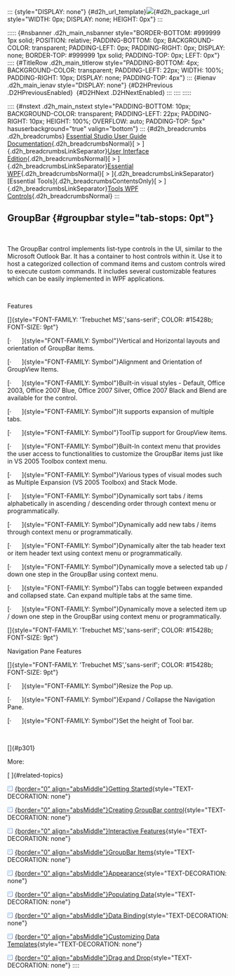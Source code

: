 ::: {style="DISPLAY: none"}
[](ms-xhelp:///?Id=d2h_url_template){#d2h_url_template}![](!package_url!){#d2h_package_url style="WIDTH: 0px; DISPLAY: none; HEIGHT: 0px"}
:::

::::: {#nsbanner .d2h_main_nsbanner style="BORDER-BOTTOM: #999999 1px solid; POSITION: relative; PADDING-BOTTOM: 0px; BACKGROUND-COLOR: transparent; PADDING-LEFT: 0px; PADDING-RIGHT: 0px; DISPLAY: none; BORDER-TOP: #999999 1px solid; PADDING-TOP: 0px; LEFT: 0px"}
:::: {#TitleRow .d2h_main_titlerow style="PADDING-BOTTOM: 4px; BACKGROUND-COLOR: transparent; PADDING-LEFT: 22px; WIDTH: 100%; PADDING-RIGHT: 10px; DISPLAY: none; PADDING-TOP: 4px"}
::: {#ienav .d2h_main_ienav style="DISPLAY: none"}
[](ms-xhelp:///?Id=67187779-81cb-45e9-a0a7-c24b0063e616){#D2HPrevious .D2HPreviousEnabled}  [](ms-xhelp:///?Id=7b167ed2-f9e7-4b4a-b89c-b85f4f9a4bc0){#D2HNext .D2HNextEnabled}
:::
::::
:::::

:::: {#nstext .d2h_main_nstext style="PADDING-BOTTOM: 10px; BACKGROUND-COLOR: transparent; PADDING-LEFT: 22px; PADDING-RIGHT: 10px; HEIGHT: 100%; OVERFLOW: auto; PADDING-TOP: 5px" hasuserbackground="true" valign="bottom"}
::: {#d2h_breadcrumbs .d2h_breadcrumbs}
[Essential Studio User Guide Documentation](ms-xhelp:///?Id=12457748-09e3-4d74-a240-8e049cedf030){.d2h_breadcrumbsNormal}[ \> ]{.d2h_breadcrumbsLinkSeparator}[User Interface Edition](ms-xhelp:///?Id=c29296b7-531c-413b-a0ec-488ca1f7f669){.d2h_breadcrumbsNormal}[ \> ]{.d2h_breadcrumbsLinkSeparator}[Essential WPF](ms-xhelp:///?Id=7f4f82c5-151c-4262-94d0-75c4626c77bc){.d2h_breadcrumbsNormal}[ \> ]{.d2h_breadcrumbsLinkSeparator}[Essential Tools]{.d2h_breadcrumbsContentsOnly}[ \> ]{.d2h_breadcrumbsLinkSeparator}[Tools WPF Controls](ms-xhelp:///?Id=2ea58a12-9426-4a63-96b4-89eb80232c2c){.d2h_breadcrumbsNormal}
:::

## GroupBar {#groupbar style="tab-stops: 0pt"}

 

The GroupBar control implements list-type controls in the UI, similar to the Microsoft Outlook Bar. It has a container to host controls within it. Use it to host a categorized collection of command items and custom controls wired to execute custom commands. It includes several customizable features which can be easily implemented in WPF applications.

 

Features

[]{style="FONT-FAMILY: 'Trebuchet MS','sans-serif'; COLOR: #15428b; FONT-SIZE: 9pt"} 

[·      ]{style="FONT-FAMILY: Symbol"}Vertical and Horizontal layouts and orientation of GroupBar items.

[·      ]{style="FONT-FAMILY: Symbol"}Alignment and Orientation of GroupView Items.

[·      ]{style="FONT-FAMILY: Symbol"}Built-in visual styles - Default, Office 2003, Office 2007 Blue, Office 2007 Silver, Office 2007 Black and Blend are available for the control.

[·      ]{style="FONT-FAMILY: Symbol"}It supports expansion of multiple tabs.

[·      ]{style="FONT-FAMILY: Symbol"}ToolTip support for GroupView items.

[·      ]{style="FONT-FAMILY: Symbol"}Built-In context menu that provides the user access to functionalities to customize the GroupBar items just like in VS 2005 Toolbox context menu.

[·      ]{style="FONT-FAMILY: Symbol"}Various types of visual modes such as Multiple Expansion (VS 2005 Toolbox) and Stack Mode.

[·      ]{style="FONT-FAMILY: Symbol"}Dynamically sort tabs / items alphabetically in ascending / descending order through context menu or programmatically.

[·      ]{style="FONT-FAMILY: Symbol"}Dynamically add new tabs / items through context menu or programmatically.

[·      ]{style="FONT-FAMILY: Symbol"}Dynamically alter the tab header text or item header text using context menu or programmatically.

[·      ]{style="FONT-FAMILY: Symbol"}Dynamically move a selected tab up / down one step in the GroupBar using context menu.

[·      ]{style="FONT-FAMILY: Symbol"}Tabs can toggle between expanded and collapsed state. Can expand multiple tabs at the same time.

[·      ]{style="FONT-FAMILY: Symbol"}Dynamically move a selected item up / down one step in the GroupBar using context menu or programmatically.

[]{style="FONT-FAMILY: 'Trebuchet MS','sans-serif'; COLOR: #15428b; FONT-SIZE: 9pt"} 

Navigation Pane Features

[]{style="FONT-FAMILY: 'Trebuchet MS','sans-serif'; COLOR: #15428b; FONT-SIZE: 9pt"} 

[·      ]{style="FONT-FAMILY: Symbol"}Resize the Pop up.

[·      ]{style="FONT-FAMILY: Symbol"}Expand / Collapse the Navigation Pane.

[·      ]{style="FONT-FAMILY: Symbol"}Set the height of Tool bar.

 

[]{#p301} 

More:

[ ]{#related-topics}

[![](button.gif){border="0" align="absMiddle"}Getting Started](ms-xhelp:///?Id=7b167ed2-f9e7-4b4a-b89c-b85f4f9a4bc0){style="TEXT-DECORATION: none"}

[![](button.gif){border="0" align="absMiddle"}Creating GroupBar control](ms-xhelp:///?Id=96bf5e0c-701b-4dea-a62a-135deb09f157){style="TEXT-DECORATION: none"}

[![](button.gif){border="0" align="absMiddle"}Interactive Features](ms-xhelp:///?Id=bd11775c-bb38-4bc7-9719-60dc85b48550){style="TEXT-DECORATION: none"}

[![](button.gif){border="0" align="absMiddle"}GroupBar Items](ms-xhelp:///?Id=29e8a595-0b7f-4f3b-b6a0-729b7172fd9f){style="TEXT-DECORATION: none"}

[![](button.gif){border="0" align="absMiddle"}Appearance](ms-xhelp:///?Id=638c0498-c00f-4ce5-8f98-253a6c32f0bd){style="TEXT-DECORATION: none"}

[![](button.gif){border="0" align="absMiddle"}Populating Data](ms-xhelp:///?Id=fc31148e-1e82-41a8-88b8-d52838d7114d){style="TEXT-DECORATION: none"}

[![](button.gif){border="0" align="absMiddle"}Data Binding](ms-xhelp:///?Id=938f0e26-c8f3-473e-b580-db404ac7e7d8){style="TEXT-DECORATION: none"}

[![](button.gif){border="0" align="absMiddle"}Customizing Data Templates](ms-xhelp:///?Id=361e1683-1913-43e6-8a41-b44984917b4e){style="TEXT-DECORATION: none"}

[![](button.gif){border="0" align="absMiddle"}Drag and Drop](ms-xhelp:///?Id=5493ad91-8303-4d85-9bbe-7e4f8721139e){style="TEXT-DECORATION: none"}
::::
